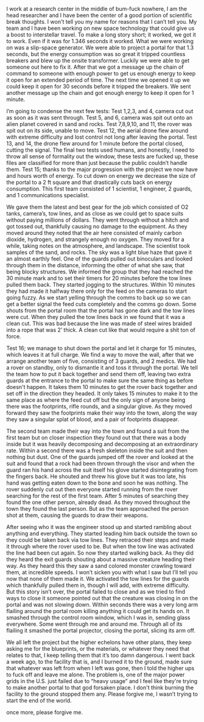  

I work at a research center in the middle of bum-fuck nowhere, I am the head researcher and I have been the center of a good portion of scientific break thoughts. I won't tell you my name for reasons that I can’t tell you. My team and I have been working on new space technology that could give us a boost to interstellar travel. To make a long story short; it worked, we got it to work. Even if it was for 1.346 seconds it worked. What we were working on was a slip-space generator. We were able to project a portal for that 1.3 seconds, but the energy consumption was so great it tripped countless breakers and blew up the onsite transformer. Luckily we were able to get someone out here to fix it. After that we got a message up the chain of command to someone with enough power to get us enough energy to keep it open for an extended period of time. The next time we opened it up we could keep it open for 30 seconds before it tripped the breakers. We sent another message up the chain and got enough energy to keep it open for 1 minute. 

I’m going to condense the next few tests: Test 1,2,3, and 4, camera cut out as soon as it was sent through. Test 5, and 6, camera was spit out onto an alien planet covered in sand and rocks. Test 7,8,9,10, and 11, the rover was spit out on its side, unable to move. Test 12, the aerial drone flew around with extreme difficulty and lost control not long after leaving the portal. Test 13, and 14, the drone flew around for 1 minute before the portal closed, cutting the signal. The final two tests used humans, and honestly, I need to throw all sense of formality out the window, these tests are fucked up, these files are classified for more than just because the public couldn’t handle them. Test 15; thanks to the major progression with the project we now have and hours worth of energy. To cut down on energy we decrease the size of the portal to a 2 ft square and that drastically cuts back on energy consumption. This first team consisted of 1 scientist, 1 engineer, 2 guards, and 1 communications specialist.

We gave them the latest and best gear for the job which consisted of O2 tanks, camera’s, tow lines, and as close as we could get to space suits without paying millions of dollars. They went through without a hitch and got tossed out, thankfully causing no damage to the equipment. As they moved around they noted that the air here consisted of mainly carbon dioxide, hydrogen, and strangely enough no oxygen. They moved for a while, taking notes on the atmosphere, and landscape. The scientist took samples of the sand, and rocks. The sky was a light blue haze that gave it an almost earthly feel. One of the guards pulled out binoculars and looked through them in the distance, informing the other of what she saw, that being blocky structures. We informed the group that they had reached the 30 minute mark and to set their timers for 20 minutes before the tow lines pulled them back. They started jogging to the structures. Within 10 minutes they had made it halfway there only for the feed on the cameras to start going fuzzy. As we start yelling through the comms to back up so we can get a better signal the feed cuts completely and the comms go down. Some shouts from the portal room that the portal has gone dark and the tow lines were cut. When they pulled the tow lines back in we found that it was a clean cut. This was bad because the line was made of steel wires braided into a rope that was 2’ thick. A clean cut like that would require a shit ton of force.

Test 16; we manage to shut down the portal and let it charge for 15 minutes, which leaves it at full charge. We find a way to move the wall, after that we arrange another team of five, consisting of 3 guards, and 2 medics. We had a rover on standby, only to dismantle it and toss it through the portal. We tell the team how to put it back together and send them off, leaving two extra guards at the entrance to the portal to make sure the same thing as before doesn't happen. It takes them 10 minutes to get the rover back together and set off in the direction they headed. It only takes 15 minutes to make it to the same place as where the feed cut off but the only sign of anyone being there was the footprints, rifle rounds, and a singular glove. As they moved forward they saw the footprints make their way into the town, along the way they saw a singular splat of blood, and a pair of footprints disappear.

The second team made their way into the town and found a suit from the first team but on closer inspection they found out that there was a body inside but it was heavily decomposing and decomposing at an extraordinary rate. Within a second there was a fresh skeleton inside the suit and then nothing but dust. One of the guards jumped off the rover and looked at the suit and found that a rock had been thrown through the visor and when the guard ran his hand across the suit itself his glove started disintegrating from the fingers back. He shouted and threw his glove but it was too late, his hand was getting eaten down to the bone and soon he was nothing. The rover suddenly cut out then everyone started running from the rover searching for the rest of the first team. After 5 minutes of searching they found the one other person, already dead. As they moved throughout the town they found the last person. But as the team approached the person shot at them, causing the guards to draw their weapons.

After seeing who it was the engineer stood up and started rambling about anything and everything. They started leading him back outside the town so they could be taken back via tow lines. They retraced their steps and made it through where the rover used to be. But when the tow line was activated the line had been cut again. So now they started walking back. As they did they heard the exit guards shouting about a massive creature heading their way. As they heard this they saw a sand colored monster crawling toward them, at incredible speeds. I won’t sicken you with what I saw but I’ll tell you now that none of them made it. We activated the tow lines for the guards which thankfully pulled them in, though I will add, with extreme difficulty. But this story isn’t over, the portal failed to close and as we tried to find ways to close it someone pointed out that the creature was closing in on the portal and was not slowing down. Within seconds there was a very long arm flailing around the portal room killing anything it could get its hands on. It smashed through the control room window, which I was in, sending glass everywhere. Some went through me and around me. Through all of its flailing it smashed the portal projector, closing the portal, slicing its arm off. 

We all left the project but the higher echelons have other plans, they keep asking me for the blueprints, or the materials, or whatever they need that relates to that, I keep telling them that it’s too damn dangerous. I went back a week ago, to the facility that is, and I burned it to the ground, made sure that whatever was left from when I left was gone, then I told the higher ups to fuck off and leave me alone. The problem is, one of the major power grids in the U.S. just failed due to “heavy usage” and I feel like they're trying to make another portal to that god forsaken place. I don't think burning the facility to the ground stopped them any. Please forgive me, I wasn’t trying to start the end of the world. 

once more, please forgive me.